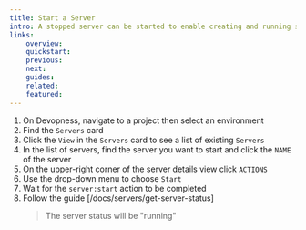 ```yaml
---
title: Start a Server
intro: A stopped server can be started to enable creating and running server resources such as applications and cron jobs. Start a stopped server to enable your users to connect to its linked resources.
links:
    overview:
    quickstart:
    previous:
    next:
    guides:
    related:
    featured:
---
```


1. On Devopness, navigate to a project then select an environment
1. Find the `Servers` card
1. Click the `View` in the `Servers` card to see a list of existing `Servers`
1. In the list of servers, find the server you want to start and click the `NAME` of the server
1. On the upper-right corner of the server details view click `ACTIONS`
1. Use the drop-down menu to choose `Start`
1. Wait for the `server:start` action to be completed
1. Follow the guide [/docs/servers/get-server-status]
    > The server status will be "running"

